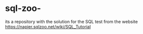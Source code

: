 # sql-zoo-
its a repository with the solution for the SQL test from the  website https://napier.sqlzoo.net/wiki/SQL_Tutorial
